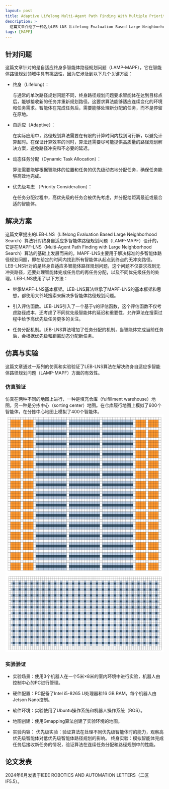 ```yaml
---
layout: post
title: Adaptive Lifelong Multi-Agent Path Finding With Multiple Priorities（自适应终身多优先级多智能体路径规划）
description: >
  这篇文章介绍了一种名为LEB-LNS（Lifelong Evaluation Based Large Neighborhood Search）的算法，旨在解决终身自适应多智能体路径规划问题（LAMP-MAPF）。LAMP-MAPF问题要求智能体在变化的环境中动态接收和完成不同优先级的任务，并在有限的计算时间内找到路径以避免碰撞。
tags: [MAPF]
---
```


## 针对问题
这篇文章针对的是自适应终身多智能体路径规划问题（LAMP-MAPF），它在智能体路径规划领域中具有挑战性，因为它涉及到以下几个关键方面：

* 终身（Lifelong）：

    与通常的单次路径规划问题不同，终身路径规划问题要求智能体在达到目标点后，能够接收新的任务并重新规划路径。这要求算法能够适应连续变化的环境和任务需求。智能体在完成任务后，需要能够处理新分配的任务，而不是停留在原地。

* 自适应（Adaptive）：

    在实际应用中，路径规划算法需要在有限的计算时间内找到可行解，以避免计算超时。在保证计算效率的同时，算法还需要尽可能提供高质量的路径规划解决方案，避免路径冲突和不必要的延迟。


* 动态任务分配（Dynamic Task Allocation）：

    算法需要能够根据智能体的位置和任务的优先级动态地分配任务，确保任务能够高效地完成。
    
* 优先级考虑 （Priority Consideration）：

    在任务分配过程中，高优先级的任务会被优先考虑，并分配给距离最近或最合适的智能体。

## 解决方案
这篇文章提出的LEB-LNS（Lifelong Evaluation Based Large Neighborhood Search）算法针对终身自适应多智能体路径规划问题（LAMP-MAPF）设计的，它是在MAPF-LNS（Multi-Agent Path Finding with Large Neighborhood Search）算法的基础上发展而来的。MAPF-LNS主要用于解决标准的多智能体路径规划问题，即在给定的时间内找到所有智能体从起点到终点的无冲突路径。LEB-LNS针对的是终身自适应多智能体路径规划问题，这个问题不仅要求找到无冲突路径，还要处理智能体完成任务后的再任务分配，以及不同优先级任务的处理。LEB-LNS使用了以下方法：

* 继承MAPF-LNS基本框架。LEB-LNS算法继承了MAPF-LNS的基本框架和思想，都使用大邻域搜索来解决多智能体路径规划问题。

* 引入评估函数。LEB-LNS引入了一个基于γ的评估函数，这个评估函数不仅考虑路径成本，还考虑了不同优先级智能体的延迟和重要性，允许算法在搜索过程中给予高优先级任务更多的关注。

* 任务分配机制。LEB-LNS算法增加了任务分配的机制，当智能体完成当前任务后，会根据优先级和距离动态分配新任务。


## 仿真与实验
这篇文章通过一系列的仿真和实验验证了LEB-LNS算法在解决终身自适应多智能体路径规划问题（LAMP-MAPF）方面的有效性。

### 仿真验证
仿真在两种不同的地图上进行，一种是填充仓库（fulfillment warehouse）地图，另一种是分拣中心（sorting center）地图。在仓库履行地图上模拟了600个智能体，在分拣中心地图上模拟了400个智能体。
![fulfillment warehouse](/pictures/kiva.jpg "fulfillment warehouse")
![sorting center](/pictures/sorting.jpg "sorting center")
    
### 实验验证

* 实验场景：使用3个机器人在一个5米×8米的室内环境中进行实验，机器人由控制中心的PC进行管理。

* 硬件配置：PC配备了Intel i5-8265 U处理器和16 GB RAM，每个机器人由Jetson Nano控制。

* 软件环境：实验使用了Ubuntu操作系统和机器人操作系统（ROS）。

* 地图创建：使用Gmapping算法创建了实验环境的地图。

* 实验内容：
      优先级实验：验证算法在处理不同优先级智能体时的能力，观察高优先级智能体对低优先级智能体路径规划的影响。
      终身实验：模拟智能体完成任务后接收新任务的情况，验证算法在连续任务分配和路径规划中的性能。
      
## 论文发表
2024年6月发表于IEEE ROBOTICS AND AUTOMATION LETTERS（二区 IF5.5）。

